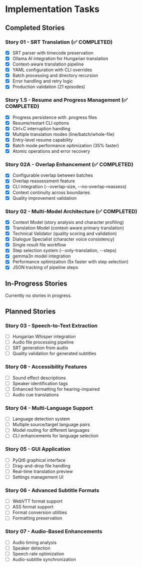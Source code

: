 # Implementation Tasks

## Completed Stories 

### Story 01 - SRT Translation (✅ COMPLETED)
- [x] SRT parser with timecode preservation
- [x] Ollama AI integration for Hungarian translation
- [x] Context-aware translation pipeline
- [x] YAML configuration with CLI overrides
- [x] Batch processing and directory recursion
- [x] Error handling and retry logic
- [x] Production validation (21 episodes)

### Story 1.5 - Resume and Progress Management (✅ COMPLETED)
- [x] Progress persistence with .progress files
- [x] Resume/restart CLI options
- [x] Ctrl+C interruption handling
- [x] Multiple translation modes (line/batch/whole-file)
- [x] Entry-level resume capability
- [x] Batch mode performance optimization (35% faster)
- [x] Atomic operations and error recovery

### Story 02A - Overlap Enhancement (✅ COMPLETED)
- [x] Configurable overlap between batches
- [x] Overlap reassessment feature
- [x] CLI integration (--overlap-size, --no-overlap-reassess)
- [x] Context continuity across boundaries
- [x] Quality improvement validation

### Story 02 - Multi-Model Architecture (✅ COMPLETED)
- [x] Context Model (story analysis and character profiling)
- [x] Translation Model (context-aware primary translation)
- [x] Technical Validator (quality scoring and validation)
- [x] Dialogue Specialist (character voice consistency)
- [x] Single result file workflow
- [x] Step selection system (--only-translation, --steps)
- [x] gemma3n model integration
- [x] Performance optimization (5x faster with step selection)
- [x] JSON tracking of pipeline steps

## In-Progress Stories

Currently no stories in progress.

## Planned Stories

### Story 03 - Speech-to-Text Extraction
- [ ] Hungarian Whisper integration
- [ ] Audio file processing pipeline
- [ ] SRT generation from audio
- [ ] Quality validation for generated subtitles

### Story 08 - Accessibility Features  
- [ ] Sound effect descriptions
- [ ] Speaker identification tags
- [ ] Enhanced formatting for hearing-impaired
- [ ] Audio cue translations

### Story 04 - Multi-Language Support
- [ ] Language detection system
- [ ] Multiple source/target language pairs
- [ ] Model routing for different languages
- [ ] CLI enhancements for language selection

### Story 05 - GUI Application
- [ ] PyQt6 graphical interface
- [ ] Drag-and-drop file handling
- [ ] Real-time translation preview
- [ ] Settings management UI

### Story 06 - Advanced Subtitle Formats
- [ ] WebVTT format support
- [ ] ASS format support
- [ ] Format conversion utilities
- [ ] Formatting preservation

### Story 07 - Audio-Based Enhancements
- [ ] Audio timing analysis
- [ ] Speaker detection
- [ ] Speech rate optimization
- [ ] Audio-subtitle synchronization

